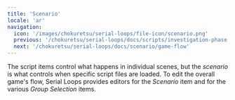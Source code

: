```yaml
---
title: 'Scenario'
locale: 'ar'
navigation:
  icon: '/images/chokuretsu/serial-loops/file-icon/scenario.png'
  previous: '/chokuretsu/serial-loops/docs/scripts/investigation-phase'
  next: '/chokuretsu/serial-loops/docs/scenario/game-flow'
---
```


The script items control what happens in individual scenes, but the _scenario_ is what controls when specific script files are loaded.
To edit the overall game's flow, Serial Loops provides editors for the _Scenario_ item and for the various _Group Selection_ items.